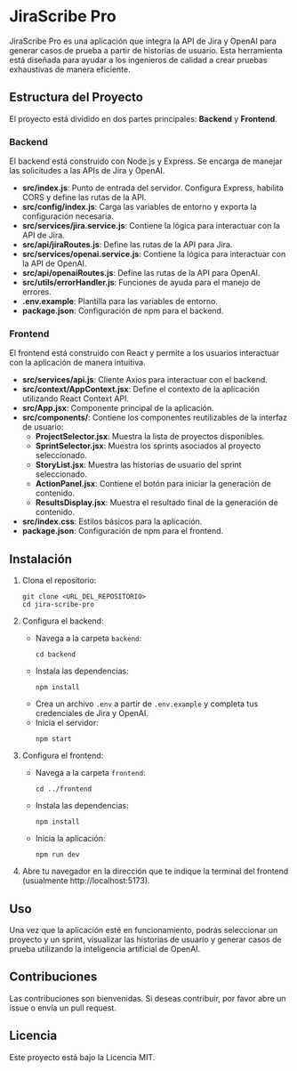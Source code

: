 # JiraScribe Pro

JiraScribe Pro es una aplicación que integra la API de Jira y OpenAI para generar casos de prueba a partir de historias de usuario. Esta herramienta está diseñada para ayudar a los ingenieros de calidad a crear pruebas exhaustivas de manera eficiente.

## Estructura del Proyecto

El proyecto está dividido en dos partes principales: **Backend** y **Frontend**.

### Backend

El backend está construido con Node.js y Express. Se encarga de manejar las solicitudes a las APIs de Jira y OpenAI.

- **src/index.js**: Punto de entrada del servidor. Configura Express, habilita CORS y define las rutas de la API.
- **src/config/index.js**: Carga las variables de entorno y exporta la configuración necesaria.
- **src/services/jira.service.js**: Contiene la lógica para interactuar con la API de Jira.
- **src/api/jiraRoutes.js**: Define las rutas de la API para Jira.
- **src/services/openai.service.js**: Contiene la lógica para interactuar con la API de OpenAI.
- **src/api/openaiRoutes.js**: Define las rutas de la API para OpenAI.
- **src/utils/errorHandler.js**: Funciones de ayuda para el manejo de errores.
- **.env.example**: Plantilla para las variables de entorno.
- **package.json**: Configuración de npm para el backend.

### Frontend

El frontend está construido con React y permite a los usuarios interactuar con la aplicación de manera intuitiva.

- **src/services/api.js**: Cliente Axios para interactuar con el backend.
- **src/context/AppContext.jsx**: Define el contexto de la aplicación utilizando React Context API.
- **src/App.jsx**: Componente principal de la aplicación.
- **src/components/**: Contiene los componentes reutilizables de la interfaz de usuario:
  - **ProjectSelector.jsx**: Muestra la lista de proyectos disponibles.
  - **SprintSelector.jsx**: Muestra los sprints asociados al proyecto seleccionado.
  - **StoryList.jsx**: Muestra las historias de usuario del sprint seleccionado.
  - **ActionPanel.jsx**: Contiene el botón para iniciar la generación de contenido.
  - **ResultsDisplay.jsx**: Muestra el resultado final de la generación de contenido.
- **src/index.css**: Estilos básicos para la aplicación.
- **package.json**: Configuración de npm para el frontend.

## Instalación

1. Clona el repositorio:
   ```
   git clone <URL_DEL_REPOSITORIO>
   cd jira-scribe-pro
   ```

2. Configura el backend:
   - Navega a la carpeta `backend`:
     ```
     cd backend
     ```
   - Instala las dependencias:
     ```
     npm install
     ```
   - Crea un archivo `.env` a partir de `.env.example` y completa tus credenciales de Jira y OpenAI.
   - Inicia el servidor:
     ```
     npm start
     ```

3. Configura el frontend:
   - Navega a la carpeta `frontend`:
     ```
     cd ../frontend
     ```
   - Instala las dependencias:
     ```
     npm install
     ```
   - Inicia la aplicación:
     ```
     npm run dev
     ```

4. Abre tu navegador en la dirección que te indique la terminal del frontend (usualmente http://localhost:5173).

## Uso

Una vez que la aplicación esté en funcionamiento, podrás seleccionar un proyecto y un sprint, visualizar las historias de usuario y generar casos de prueba utilizando la inteligencia artificial de OpenAI.

## Contribuciones

Las contribuciones son bienvenidas. Si deseas contribuir, por favor abre un issue o envía un pull request.

## Licencia

Este proyecto está bajo la Licencia MIT.